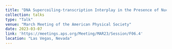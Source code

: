 ```yaml
---
title: "DNA Supercoiling-transcription Interplay in the Presence of Nucleosomes"
collection: talks
type: "Talk"
venue: "March Meeting of the American Physical Society"
date: 2023-03-07
link: 'https://meetings.aps.org/Meeting/MAR23/Session/F06.4'
location: "Las Vegas, Nevada"
---
```

